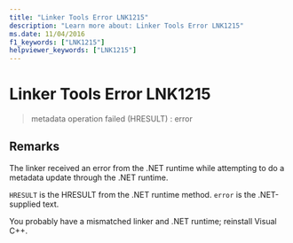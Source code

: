 ```yaml
---
title: "Linker Tools Error LNK1215"
description: "Learn more about: Linker Tools Error LNK1215"
ms.date: 11/04/2016
f1_keywords: ["LNK1215"]
helpviewer_keywords: ["LNK1215"]
---
```

# Linker Tools Error LNK1215

> metadata operation failed (HRESULT) : error

## Remarks

The linker received an error from the .NET runtime while attempting to do a metadata update through the .NET runtime.

`HRESULT` is the HRESULT from the .NET runtime method. `error` is the .NET-supplied text.

You probably have a mismatched linker and .NET runtime; reinstall Visual C++.
